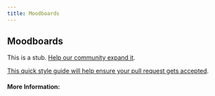 ```yaml
---
title: Moodboards
---
```


## Moodboards

This is a stub. [Help our community expand it](https://github.com/freecodecamp/guides/tree/master/src/pages/articles/user-experience-design/moodboards/index.md).

[This quick style guide will help ensure your pull request gets accepted](https://github.com/freeCodeCamp/guides/blob/master/README.md).

<!-- The article goes here, in GitHub-flavored Markdown. Feel free to add YouTube videos, images, and CodePen/JSBin embeds  -->

#### More Information:
<!-- Please add any articles you think might be helpful to read before writing the article -->


